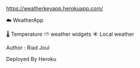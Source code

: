 https://weatherkeyapp.herokuapp.com/

☁️ WeatherApp

🌡️  Temperature
⛅ weather widgets
☀️ Local weather


Author : Riad Joul

Deployed By Heroku
